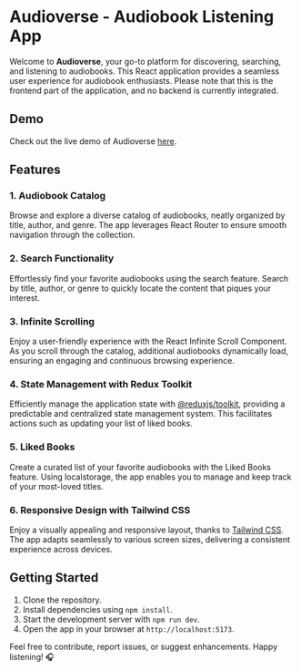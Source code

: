 # Audioverse - Audiobook Listening App

Welcome to **Audioverse**, your go-to platform for discovering, searching, and listening to audiobooks. This React application provides a seamless user experience for audiobook enthusiasts. Please note that this is the frontend part of the application, and no backend is currently integrated.

## Demo

Check out the live demo of Audioverse [here](https://theaudioverse.netlify.app/).

## Features

### 1. Audiobook Catalog

Browse and explore a diverse catalog of audiobooks, neatly organized by title, author, and genre. The app leverages React Router to ensure smooth navigation through the collection.

### 2. Search Functionality

Effortlessly find your favorite audiobooks using the search feature. Search by title, author, or genre to quickly locate the content that piques your interest.

### 3. Infinite Scrolling

Enjoy a user-friendly experience with the React Infinite Scroll Component. As you scroll through the catalog, additional audiobooks dynamically load, ensuring an engaging and continuous browsing experience.

### 4. State Management with Redux Toolkit

Efficiently manage the application state with [@reduxjs/toolkit](https://redux-toolkit.js.org/), providing a predictable and centralized state management system. This facilitates actions such as updating your list of liked books.

### 5. Liked Books

Create a curated list of your favorite audiobooks with the Liked Books feature. Using localstorage, the app enables you to manage and keep track of your most-loved titles.

### 6. Responsive Design with Tailwind CSS

Enjoy a visually appealing and responsive layout, thanks to [Tailwind CSS](https://tailwindcss.com/). The app adapts seamlessly to various screen sizes, delivering a consistent experience across devices.

## Getting Started

1. Clone the repository.
2. Install dependencies using `npm install`.
3. Start the development server with `npm run dev`.
4. Open the app in your browser at `http://localhost:5173`.

Feel free to contribute, report issues, or suggest enhancements. Happy listening! 🎧
